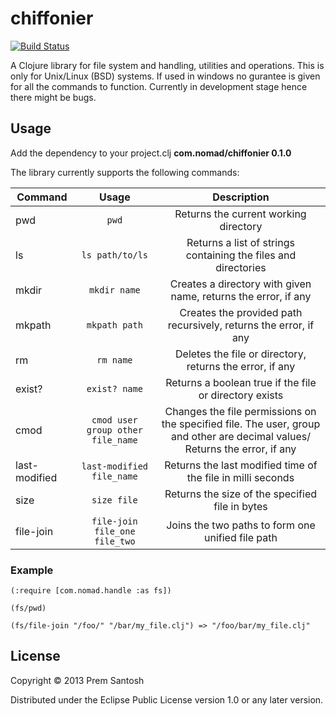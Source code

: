 # chiffonier

[![Build Status](https://secure.travis-ci.org/premsantosh/chiffonier.png)](http://travis-ci.org/premsantosh/chiffonier)

A Clojure library for file system and handling, utilities and operations. This is only for Unix/Linux (BSD) systems. If used in windows no gurantee is given for all the commands to function.
Currently in development stage hence there might be bugs.

## Usage

Add the dependency to your project.clj
**com.nomad/chiffonier 0.1.0**

The library currently supports the following commands:

| Command | Usage | Description |
|-----------| :------------: | :--------------: |
| pwd | `pwd` | Returns the current working directory |
| ls | `ls path/to/ls` | Returns a list of strings containing the files and directories |
| mkdir | `mkdir name` | Creates a directory with given name, returns the error, if any |
| mkpath | `mkpath path` | Creates the provided path recursively, returns the error, if any |
| rm | `rm name` | Deletes the file or directory, returns the error, if any |
| exist? | `exist? name` | Returns a boolean true if the file or directory exists |
| cmod | `cmod user group other file_name` | Changes the file permissions on the specified file. The user, group and other are decimal values/ Returns the error, if any |
| last-modified | `last-modified file_name` | Returns the last modified time of the file in milli seconds |
| size | `size file` | Returns the size of the specified file in bytes |
| file-join | `file-join file_one file_two` | Joins the two paths to form one unified file path |


### Example 

```
(:require [com.nomad.handle :as fs])

(fs/pwd)

(fs/file-join "/foo/" "/bar/my_file.clj") => "/foo/bar/my_file.clj"

```

## License

Copyright © 2013 Prem Santosh

Distributed under the Eclipse Public License version 1.0 or any later version.
